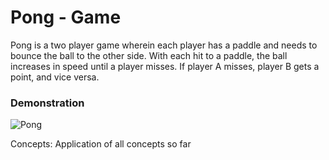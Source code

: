 # Pong - Game

Pong is a two player game wherein each player has a paddle and needs to bounce the ball to the other side. With each hit to a paddle, the ball increases in speed until a player misses. If player A misses, player B gets a point, and vice versa.

### Demonstration
![Pong](https://github.com/user-attachments/assets/ac6d7254-c60b-4e85-9fda-6cad89391610)

Concepts: Application of all concepts so far
